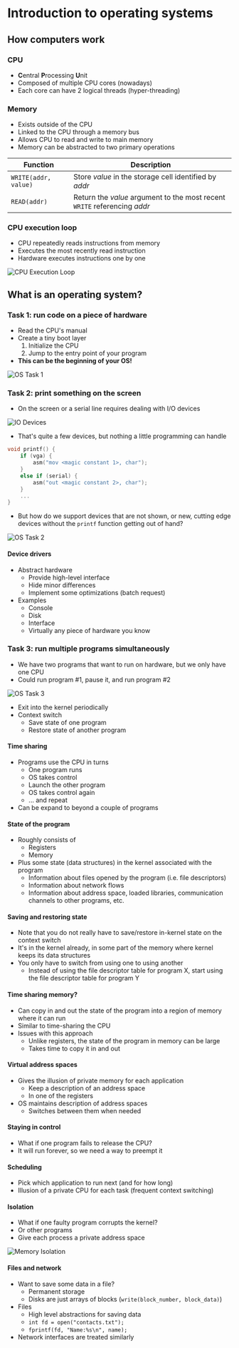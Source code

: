 # Introduction to operating systems

## How computers work

### CPU

- **C**entral **P**rocessing **U**nit
- Composed of multiple CPU cores (nowadays)
- Each core can have 2 logical threads (hyper-threading)

### Memory

- Exists outside of the CPU
- Linked to the CPU through a memory bus
- Allows CPU to read and write to main memory
- Memory can be abstracted to two primary operations

| Function | Description |
| --- | --- |
| `WRITE(addr, value)` | Store *value* in the storage cell identified by *addr* |
| `READ(addr)` | Return the *value* argument to the most recent `WRITE` referencing *addr* |

### CPU execution loop

- CPU repeatedly reads instructions from memory
- Executes the most recently read instruction
- Hardware executes instructions one by one

![CPU Execution Loop](./figures/cpu-execution-loop.png)

## What is an operating system?

### Task 1: run code on a piece of hardware

- Read the CPU's manual
- Create a tiny boot layer
	1) Initialize the CPU
	2) Jump to the entry point of your program
- **This can be the beginning of your OS!**

![OS Task 1](./figures/os-task-1.png)

### Task 2: print something on the screen

- On the screen or a serial line requires dealing with I/O devices

![IO Devices](./figures/io-devices.png)

- That's quite a few devices, but nothing a little programming can handle

```C
void printf() {
	if (vga) {
		asm("mov <magic constant 1>, char");
	}
	else if (serial) {
		asm("out <magic constant 2>, char");
	}
	...
}
```

- But how do we support devices that are not shown, or new, cutting edge devices without the `printf` function getting out of hand?

![OS Task 2](./figures/os-task-2.png)

#### Device drivers

- Abstract hardware
	- Provide high-level interface
	- Hide minor differences
	- Implement some optimizations (batch request)
- Examples
	- Console
	- Disk
	- Interface
	- Virtually any piece of hardware you know

### Task 3: run multiple programs simultaneously

- We have two programs that want to run on hardware, but we only have one CPU
- Could run program #1, pause it, and run program #2

![OS Task 3](./figures/os-task-3.png)

- Exit into the kernel periodically
- Context switch
	- Save state of one program
	- Restore state of another program

#### Time sharing

- Programs use the CPU in turns
	- One program runs
	- OS takes control
	- Launch the other program
	- OS takes control again
	- ... and repeat
- Can be expand to beyond a couple of programs

#### State of the program

- Roughly consists of
	- Registers
	- Memory
- Plus some state (data structures) in the kernel associated with the program
	- Information about files opened by the program (i.e. file descriptors)
	- Information about network flows
	- Information about address space, loaded libraries, communication channels to other programs, etc.

#### Saving and restoring state

- Note that you do not really have to save/restore in-kernel state on the context switch
- It's in the kernel already, in some part of the memory where kernel keeps its data structures
- You only have to switch from using one to using another
	- Instead of using the file descriptor table for program X, start using the file descriptor table for program Y

#### Time sharing memory?

- Can copy in and out the state of the program into a region of memory where it can run
- Similar to time-sharing the CPU
- Issues with this approach
	- Unlike registers, the state of the program in memory can be large
	- Takes time to copy it in and out

#### Virtual address spaces

- Gives the illusion of private memory for each application
	- Keep a description of an address space
	- In one of the registers
- OS maintains description of address spaces
	- Switches between them when needed

#### Staying in control

- What if one program fails to release the CPU?
- It will run forever, so we need a way to preempt it

#### Scheduling

- Pick which application to run next (and for how long)
- Illusion of a private CPU for each task (frequent context switching)

#### Isolation

- What if one faulty program corrupts the kernel?
- Or other programs
- Give each process a private address space

![Memory Isolation](./figures/memory-isolation.png)

#### Files and network

- Want to save some data in a file?
	- Permanent storage
	- Disks are just arrays of blocks (`write(block_number, block_data)`)
- Files
	- High level abstractions for saving data
	- `int fd = open("contacts.txt");`
	- `fprintf(fd, "Name:%s\n", name);`
 - Network interfaces are treated similarly